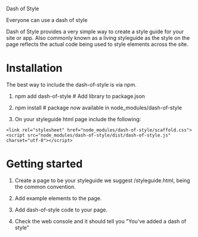 Dash of Style

Everyone can use a dash of style

Dash of Style provides a very simple way to create a style guide for your site or app. Also commonly known as a living styleguide as the style on the page reflects the actual code being used to style elements across the site.

Installation
============

The best way to include the dash-of-style is via npm.

1.    npm add dash-of-style # Add library to package.json

2.    npm install  # package now available in node_modules/dash-of-style

3.    On your styleguide html page include the following:

    <link rel="stylesheet" href="node_modules/dash-of-style/scaffold.css">
    <script src="node_modules/dash-of-style/dist/dash-of-style.js" charset="utf-8"></script>

Getting started
===============

1. Create a page to be your styleguide we suggest /styleguide.html, being the common convention.

2. Add example elements to the page.

3. Add dash-of-style code to your page.

4. Check the web console and it should tell you "You've added a dash of style"
















